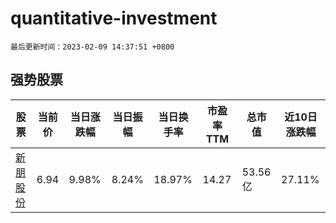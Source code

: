 # quantitative-investment

`最后更新时间：2023-02-09 14:37:51 +0800`

## 强势股票

|股票|当前价|当日涨跌幅|当日振幅|当日换手率|市盈率TTM|总市值|近10日涨跌幅|
|----|----|----|----|----|----|----|----|
|[新朋股份](https://xueqiu.com/S/SZ002328)|6.94|9.98%|8.24%|18.97%|14.27|53.56亿|27.11%|
